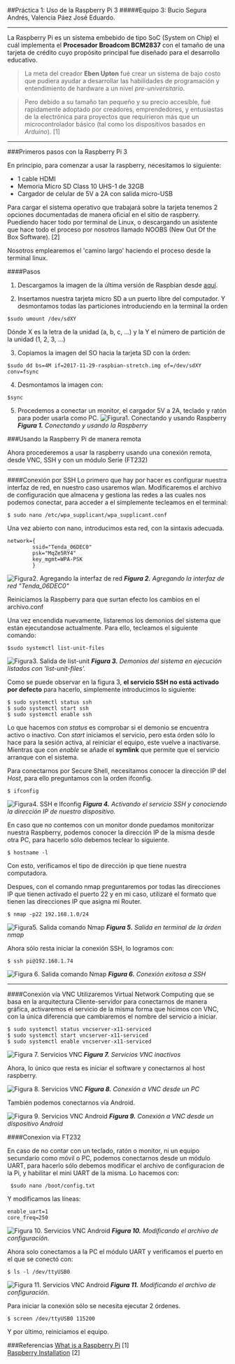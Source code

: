 ##Práctica 1: Uso de la Raspberry Pi 3 
#####Equipo 3: Bucio Segura Andrés, Valencia Páez José Eduardo.

----

La Raspberry Pi es un sistema embebido de tipo SoC (System on Chip) el cuál implementa el **Procesador Broadcom BCM2837** con el tamaño de una tarjeta de crédito cuyo propósito principal fue diseñado para el desarrollo educativo. 

>La meta del creador **Eben Upton** fué crear un sistema de bajo costo que pudiera ayudar a desarrollar las habilidades de programación y entendimiento de hardware a un nivel *pre-universitario*. 

>Pero debido a su tamaño tan pequeño y su precio accesible, fué rapidamente adoptado por creadores, emprendedores, y entusiastas de la electrónica para proyectos que requirieron más que un microcontrolador básico (tal como los dispositivos basados en *Arduino*).  [1] 

___

###Primeros pasos con la Raspberry Pi 3

En principio, para comenzar a usar la raspberry, necesitamos lo siguiente:

- 1 cable HDMI
- Memoria Micro SD Class 10 UHS-1 de 32GB
- Cargador de celular de 5V a 2A con salida micro-USB

Para cargar el sistema operativo que trabajará sobre la tarjeta tenemos 2 opciones documentadas de manera oficial en el sitio de raspberry. Puediendo hacer todo por terminal de Linux, o descargando un asistente que hace todo el proceso por nosotros llamado NOOBS (New Out Of the Box Software). [2]

Nosotros emplearemos el 'camino largo' haciendo el proceso desde la terminal linux. 

####Pasos
1. Descargamos la imagen de la última versión de Raspbian desde  [aquí](http://vx2-downloads.raspberrypi.org).

2.  Insertamos nuestra tarjeta micro SD a un puerto libre del computador. Y desmontamos todas las particiones introduciendo en la terminal la orden 

~~~
$sudo umount /dev/sdXY
~~~
Dónde X es la letra de la unidad (a, b, c, ...) y la Y el número de partición de la unidad (1, 2, 3, ...)

3. Copiamos la imagen del SO hacia la tarjeta SD con la órden: 
~~~
$sudo dd bs=4M if=2017-11-29-raspbian-stretch.img of=/dev/sdXY conv=fsync 
~~~

4. Desmontamos la imagen con: 
~~~
$sync
~~~

5. Procedemos a conectar un monitor, el cargador 5V a 2A, teclado y ratón para poder usarla como PC. 
![Figura1. Conectando y usando Raspberry](/home/eduardo/Documentos/Embedded_Linux/embebidos-18-2/practicas/prac1.UsoRasp/Equipo3/imagenes/1.jpg)
***Figura 1.** Conectando y usando la Raspberry*

###Usando la Raspberry Pi de manera remota 

Ahora procederemos a usar la raspberry usando una conexión remota, desde VNC, SSH y con un módulo Serie (FT232)

----
####Conexión por SSH
Lo primero que hay por hacer es configurar nuestra interfaz de red, en nuestro caso usaremos wlan. Modificaremos el archivo de configuración que almacena y gestiona las redes a las cuales nos podemos conectar, para acceder a el símplemente tecleamos en el terminal: 

~~~~
$ sudo nano /etc/wpa_supplicant/wpa_supplicant.conf
~~~~

Una vez abierto con nano, introducimos esta red, con la sintaxis adecuada. 

~~~~
network={
		ssid="Tenda_06DEC0"
		psk="MqZe5RY4"
		key_mgmt=WPA-PSK
		}
~~~~



![Figura2. Agregando la interfaz de red](/home/eduardo/Documentos/Embedded_Linux/embebidos-18-2/practicas/prac1.UsoRasp/Equipo3/imagenes/2018-02-19-220938_1366x768_scrot.png)
***Figura 2.** Agregando la interfaz de red "Tenda_06DEC0"*

Reiniciamos la Raspberry para que surtan efecto los cambios en el archivo.conf

Una vez encendida nuevamente, listaremos los demonios del sistema que están ejecutandose actualmente. Para ello, tecleamos el siguiente comando: 

~~~~
$sudo systemctl list-unit-files
~~~~

![Figura3. Salida de list-unit](/home/eduardo/Documentos/Embedded_Linux/embebidos-18-2/practicas/prac1.UsoRasp/Equipo3/imagenes/2018-02-19-221204_1366x768_scrot.png)
***Figura 3.** Demonios del sistema en ejecución listados con 'list-unit-files'.*

Como se puede observar en la figura 3, **el servicio SSH no está activado por defecto** para hacerlo, simplemente introducimos lo siguiente: 

~~~~
$ sudo systemctl status ssh
$ sudo systemctl start ssh
$ sudo systemctl enable ssh
~~~~
Lo que hacemos con *status* es comprobar si el demonio se encuentra activo o inactivo. 
Con *start* iniciamos el servicio, pero esta órden sólo lo hace para la sesión activa, al reiniciar el equipo, este vuelve a inactivarse.
Mientras que con *enable* se añade el **symlink** que permite que el servicio arranque con el sistema. 

Para conectarnos por Secure Shell, necesitamos conocer la dirección IP del *Host*, para ello preguntamos con la orden ifconfig.

~~~~
$ ifconfig
~~~~

![Figura4. SSH e Ifconfig](/home/eduardo/Documentos/Embedded_Linux/embebidos-18-2/practicas/prac1.UsoRasp/Equipo3/imagenes/2018-02-19-221408_1366x768_scrot.png)
***Figura 4.** Activando el servicio SSH y conociendo la dirección IP de nuestro dispositivo.*

En caso que no contemos con un monitor donde puedamos monitorizar nuestra Raspberry, podemos conocer la dirección IP de la mísma desde otra PC, para hacerlo sólo debemos teclear lo siguiente. 

~~~~
$ hostname -l
~~~~
Con esto, verificamos el tipo de dirección ip que tiene nuestra computadora. 

Despues, con el comando nmap preguntaremos por todas las direcciones IP que tienen activado el puerto 22 y en mi caso, utilizaré el formato que tienen las direcciones IP que asigna mi Router.  
~~~~
$ nmap -p22 192.168.1.0/24
~~~~

![Figura5. Salida comando Nmap](/home/eduardo/Documentos/Embedded_Linux/embebidos-18-2/practicas/prac1.UsoRasp/Equipo3/imagenes/nmp1)
***Figura 5.** Salida en terminal de la órden nmap*


Ahora sólo resta iniciar la conexión SSH, lo logramos con:

~~~~
$ ssh pi@192.168.1.74
~~~~
![Figura 6. Salida comando Nmap](/home/eduardo/Documentos/Embedded_Linux/embebidos-18-2/practicas/prac1.UsoRasp/Equipo3/imagenes/ssh1.png)
***Figura 6.** Conexión exitosa a SSH*

---
####Conexión vía VNC
Utilizaremos Virtual Network Computing que se basa en la arquitectura Cliente-servidor para conectarnos de manera gráfica, activaremos el servicio de la misma forma que hicimos con VNC, con la única diferencia que cambiaremos el nombre del servicio a iniciar.

~~~~
$ sudo systemctl status vncserver-x11-serviced
$ sudo systemctl start vncserver-x11-serviced
$ sudo systemctl enable vncserver-x11-serviced
~~~~

![Figura 7. Servicios VNC](/home/eduardo/Documentos/Embedded_Linux/embebidos-18-2/practicas/prac1.UsoRasp/Equipo3/imagenes/2018-02-19-222712_1366x768_scrot.png)
***Figura 7.** Servicios VNC inactivos*

Ahora, lo único que resta es iniciar el software y conectarnos al host raspberry. 

![Figura 8. Servicios VNC](/home/eduardo/Documentos/Embedded_Linux/embebidos-18-2/practicas/prac1.UsoRasp/Equipo3/imagenes/vnc1.png)
***Figura 8.** Conexión a VNC desde un PC*

También podemos conectarnos vía Android.

![Figura 9. Servicios VNC Android](/home/eduardo/Documentos/Embedded_Linux/embebidos-18-2/practicas/prac1.UsoRasp/Equipo3/imagenes/android.png)
***Figura 9.** Conexión a VNC desde un dispositivo Android*

####Conexion via FT232

En caso de no contar con un teclado, ratón o monitor, ni un equipo secundario como móvil o PC, podemos conectarnos desde un módulo UART, para hacerlo sólo debemos modificar el archivo de configuracion de la Pi, y habilitar el mini UART de la misma. Lo hacemos con:
~~~~
 $sudo nano /boot/config.txt
~~~~

Y modificamos las líneas: 
~~~~
enable_uart=1
core_freq=250
~~~~

![Figura 10. Servicios VNC Android](/home/eduardo/Documentos/Embedded_Linux/embebidos-18-2/practicas/prac1.UsoRasp/Equipo3/imagenes/2018-02-19-224258_1366x768_scrot.png)
***Figura 10.** Modificando el archivo de configuración.*

Ahora solo conectamos a la PC el módulo UART y verificamos el puerto en el que se conectó con: 

~~~~
$ ls -l /dev/ttyUSB0
~~~~ 

![Figura 11. Servicios VNC Android](/home/eduardo/Documentos/Embedded_Linux/embebidos-18-2/practicas/prac1.UsoRasp/Equipo3/imagenes/uart2.png)
***Figura 11.** Modificando el archivo de configuración.*

Para iniciar la conexión sólo se necesita ejecutar 2 órdenes. 
~~~~
$ screen /dev/ttyUSB0 115200
~~~~
Y por último, reiniciamos el equipo. 

###Referencias 
[What is a Raspberry Pi](https://opensource.com/resources/raspberry-pi)   [1]  
[Raspberry Installation](https://www.raspberrypi.org/downloads/)   [2]

